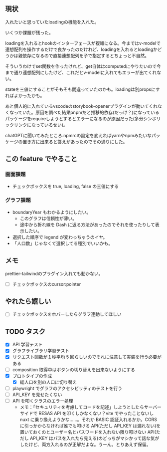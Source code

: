 ## 現状

入れたいと思っていたloadingの機能を入れた。

いくつか課題が残った。

loadingを入れるとhookのインターフェースが複雑になる。今まではv-modelで連想配列を操作するだけで良かったのだけれど、loadingを入れるとloadingかどうかは親依存になるので直接連想配列を子で指定するとちょっと不自然。

そういうわけでset関数を作ったけれど、get自体はcomputedにやりたいので今まで通り連想配列にしたけど、これだとv-modelに入れてもエラーが出てくれない。

stateを三値にすることがそもそも間違っていたのかも。loadingは別propsにすればよかったかも。

あと個人的に入れているvscodeのstorybook-openerプラグインが動いてくれなくなっていた。原因を調べた結果pnpmだと推移的依存(だっけ？)になっているパッケージをrequireしようとするとエラーになるのが原因だった(多分シンボリックリンクになっているせい)。

chatGPTに聞いてみたところ.npmrcの設定を変えればyarnやnpmみたいなパッケージの置き方に出来ると答えがあったのでその通りにした。


## この feature でやること

### 画面課題
- チェックボックスを true, loading, false の三値にする

### グラフ課題
- boundaryYear もわかるようにしたい。
  - このグラフは信頼性が薄い。
  - 途中から折れ線を Dash に返る方法があったのでそれを使ったりして表示したい。
- 選択した順序で legend が変わっちゃうのイヤ。
- 「人口数」じゃなくて選択してる種別でいいかも。

## メモ
prettier-tailwindのプラグイン入れても動かない。
- [ ] チェックボックスのcursor:pointer

## やれたら嬉しい
- [ ] チェックボックスをホバーしたらグラフ連動してほしい

## TODO タスク

- [x] API 学習テスト
- [x] グラフライブラリ学習テスト
- [x] リクエスト回数が１秒平均 5 回らしいのでそれに注意して実装を行う必要がある
- [ ] composition 取得中はボタンの切り替えを出来ないようにする
- [x] プロトタイプの作成
  - [x] 総人口を別の人口に切り替え
- [ ] playwright でグラフのアクセシビリティのテストを行う
- [ ] API_KEY を見せたくない
- [ ] API を叩くクラスのエラー処理
  - メモ：「セキュリティを考慮してコードを記述」しようとしたらサーバーサイドで RESAS API を叩くしかなくない？vite でやったことないし nuxt に乗り換えようかな……。それか BASIC 認証入れるかか。CORS に引っかからなければ誰でも叩ける API(ただし API_KEY は漏れない)を置いておくのとユーザー名とパスワードを入れない限り叩けない API(ただし API_KEY はパスを入れたら見える)のどっちがマシかって話な気がしたけど、両方入れるのが正解だよな。うーん。とりあえず保留。
